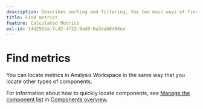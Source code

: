 ```yaml
---
description: Describes sorting and filtering, the two main ways of finding your metrics.
title: Find metrics
feature: Calculated Metrics
exl-id: 34d2563a-7cd2-4f22-9ad0-6a3dab8d84ea
---
```

# Find metrics

You can locate metrics in Analysis Workspace in the same way that you locate other types of components.

For information about how to quickly locate components, see [Manage the component list](/help/components/overview.md#manage-the-component-list) in [Components overview](/help/analyze/analysis-workspace/components/analysis-workspace-components.md).
